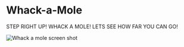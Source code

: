 # Whack-a-Mole
 STEP RIGHT UP! WHACK A MOLE! LETS SEE HOW FAR YOU CAN GO!


![Whack a mole screen shot](https://user-images.githubusercontent.com/31016815/81362104-0d4bc480-90ae-11ea-846c-189ce1c63509.JPG)
